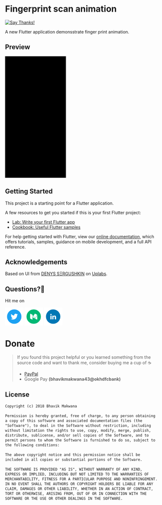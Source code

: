 # Fingerprint scan animation
[![Say Thanks!](https://img.shields.io/badge/Say%20Thanks-!-1EAEDB.svg)](https://saythanks.io/to/ibhavikmakwana) 

A new Flutter application demonsstrate finger print animation.

## Preview

<img src="./preview/preview.gif" height="400" alt="Screenshot"/>

## Getting Started

This project is a starting point for a Flutter application.

A few resources to get you started if this is your first Flutter project:

- [Lab: Write your first Flutter app](https://flutter.io/docs/get-started/codelab)
- [Cookbook: Useful Flutter samples](https://flutter.io/docs/cookbook)

For help getting started with Flutter, view our 
[online documentation](https://flutter.io/docs), which offers tutorials, 
samples, guidance on mobile development, and a full API reference.

## Acknowledgements
Based on UI from [DENYS SΞRGUSHKIN](https://www.uplabs.com/denyssergushkin) on [Uplabs](https://www.uplabs.com/posts/fingerprint).

## Questions?🤔

Hit me on

<a href="https://twitter.com/ibhavikmakwana"><img src="./social_icons/twitter-icon.png?raw=true" width="60"></a>
<a href="https://medium.com/@ibhavikmakwana"><img src="./social_icons/medium-icon.png?raw=true" width="60"></a>
<a href="https://www.linkedin.com/in/ibhavikmakwana/"><img src="./social_icons/linkedin-icon.png?raw=true" width="60"></a>

# Donate

> If you found this project helpful or you learned something from the source code and want to thank me, consider buying me a cup of :coffee:
>
> - [PayPal](https://www.paypal.me/ibhavikmakwana)
> - Google Pay **(bhavikmakwana43@okhdfcbank)**

## License

    Copyright (c) 2018 Bhavik Makwana
    
    Permission is hereby granted, free of charge, to any person obtaining a copy of this software and associated documentation files (the "Software"), to deal in the Software without restriction, including without limitation the rights to use, copy, modify, merge, publish, distribute, sublicense, and/or sell copies of the Software, and to permit persons to whom the Software is furnished to do so, subject to the following conditions:
    
    The above copyright notice and this permission notice shall be included in all copies or substantial portions of the Software.
    
    THE SOFTWARE IS PROVIDED "AS IS", WITHOUT WARRANTY OF ANY KIND, EXPRESS OR IMPLIED, INCLUDING BUT NOT LIMITED TO THE WARRANTIES OF MERCHANTABILITY, FITNESS FOR A PARTICULAR PURPOSE AND NONINFRINGEMENT. IN NO EVENT SHALL THE AUTHORS OR COPYRIGHT HOLDERS BE LIABLE FOR ANY CLAIM, DAMAGES OR OTHER LIABILITY, WHETHER IN AN ACTION OF CONTRACT, TORT OR OTHERWISE, ARISING FROM, OUT OF OR IN CONNECTION WITH THE SOFTWARE OR THE USE OR OTHER DEALINGS IN THE SOFTWARE.
